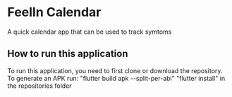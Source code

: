 # FeelIn Calendar

A quick calendar app that can be used to track symtoms

## How to run this application

To run this application, you need to first clone or download the repository.
To generate an APK run:
"flutter build apk --split-per-abi"
"flutter install" 
in the repositories folder
